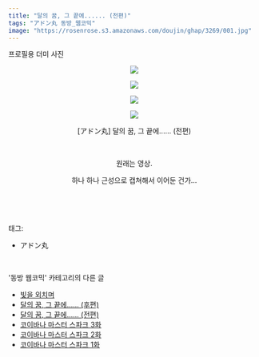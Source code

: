 ```yaml
---
title: "달의 꿈, 그 끝에...... (전편)"
tags: "アドン丸 동방_웹코믹"
image: "https://rosenrose.s3.amazonaws.com/doujin/ghap/3269/001.jpg"
---
```

<div class="article">
<p class="moreless_fold" id="more3269_0"><span onclick="toggleMoreLess(this, '3269_0','프로필용 더미 사진','접기'); return false;" style="cursor: pointer;">프로필용 더미 사진</span></p>
<p style="text-align: center; clear: none; float: none;"><img src="{{ site.imgserver1 }}/ghap/3269/001.jpg"/></p>
<p style="text-align: center; clear: none; float: none;"><img src="{{ site.imgserver1 }}/ghap/3269/002.jpg"/></p>
<p style="text-align: center; clear: none; float: none;"><img src="{{ site.imgserver1 }}/ghap/3269/003.jpg"/></p>
<p style="text-align: center; clear: none; float: none;"><img src="{{ site.imgserver1 }}/ghap/3269/004.jpg"/></p>
<p style="text-align: center; clear: none; float: none;">[アドン丸] 달의 꿈, 그 끝에...... (전편)</p>
<p style="text-align: center; clear: none; float: none;"><br/></p>
<p style="text-align: center; clear: none; float: none;">원래는 영상.</p>
<p style="text-align: center; clear: none; float: none;">하나 하나 근성으로 캡쳐해서 이어둔 건가...</p>
<p><br/></p>
</div><br/>
<div class="tagTrail">
<p>태그: </p>
<ul>
<li>アドン丸</li>
</ul>
</div><br/>
<div class="another">
<p>'동방 웹코믹' 카테고리의 다른 글</p>
<ul>
<li><a href="/ghap_3271">빛을 외치며</a></li>
<li><a href="/ghap_3270">달의 꿈, 그 끝에...... (후편)</a></li>
<li><a href="/ghap_3269">달의 꿈, 그 끝에...... (전편)</a></li>
<li><a href="/ghap_3266">코이바나 마스터 스파크 3화</a></li>
<li><a href="/ghap_3265">코이바나 마스터 스파크 2화</a></li>
<li><a href="/ghap_3264">코이바나 마스터 스파크 1화</a></li>
</ul>
</div><br/>
<div class="cb_module cb_fluid">
<div class="cb_wrt cb_profile">
</div><!-- commentList close -->
</div><br/>
